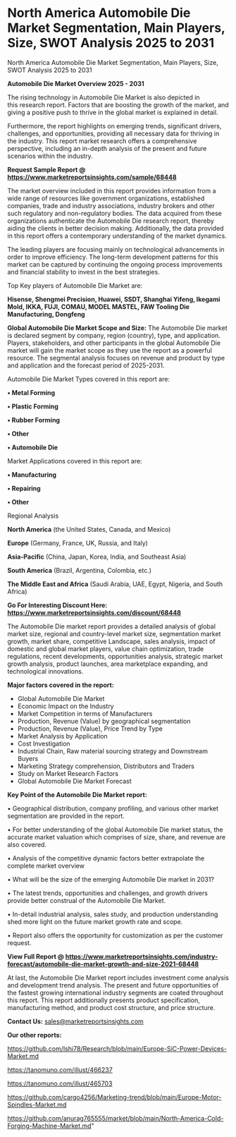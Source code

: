 # North America Automobile Die Market Segmentation, Main Players, Size, SWOT Analysis 2025 to 2031
North America Automobile Die Market Segmentation, Main Players, Size, SWOT Analysis 2025 to 2031

<Strong> Automobile Die Market Overview 2025 - 2031</strong>

The rising technology in Automobile Die Market is also depicted in this research report. Factors that are boosting the growth of the market, and giving a positive push to thrive in the global market is explained in detail.

Furthermore, the report highlights on emerging trends, significant drivers, challenges, and opportunities, providing all necessary data for thriving in the industry. This report market research offers a comprehensive perspective, including an in-depth analysis of the present and future scenarios within the industry.

<strong>Request Sample Report @ <a href=https://www.marketreportsinsights.com/sample/68448>https://www.marketreportsinsights.com/sample/68448</a></strong>

The market overview included in this report provides information from a wide range of resources like government organizations, established companies, trade and industry associations, industry brokers and other such regulatory and non-regulatory bodies. The data acquired from these organizations authenticate the Automobile Die research report, thereby aiding the clients in better decision making. Additionally, the data provided in this report offers a contemporary understanding of the market dynamics.

The leading players are focusing mainly on technological advancements in order to improve efficiency. The long-term development patterns for this market can be captured by continuing the ongoing process improvements and financial stability to invest in the best strategies.

Top Key players of Automobile Die Market are:

<strong>Hisense, Shengmei Precision, Huawei, SSDT, Shanghai Yifeng, Ikegami Mold, IKKA, FUJI, COMAU, MODEL MASTEL, FAW Tooling Die Manufacturing, Dongfeng</strong>

<strong><b>Global Automobile Die Market Scope and Size:</b></strong>
The Automobile Die market is declared segment by company, region (country), type, and application. Players, stakeholders, and other participants in the global Automobile Die market will gain the market scope as they use the report as a powerful resource. The segmental analysis focuses on revenue and product by type and application and the forecast period of 2025-2031.

Automobile Die Market Types covered in this report are:

<strong>• Metal Forming

• Plastic Forming

• Rubber Forming

• Other

• Automobile Die</strong>

Market Applications covered in this report are:

<strong>• Manufacturing

• Repairing

• Other</strong> 

Regional Analysis

<strong>North America</strong> (the United States, Canada, and Mexico)

<strong>Europe</strong> (Germany, France, UK, Russia, and Italy)

<strong>Asia-Pacific</strong> (China, Japan, Korea, India, and Southeast Asia)

<strong>South America</strong> (Brazil, Argentina, Colombia, etc.)

<strong>The Middle East and Africa</strong> (Saudi Arabia, UAE, Egypt, Nigeria, and South Africa)

<strong>Go For Interesting Discount Here: <a href=https://www.marketreportsinsights.com/discount/68448>https://www.marketreportsinsights.com/discount/68448</a></strong>

The Automobile Die market report provides a detailed analysis of global market size, regional and country-level market size, segmentation market growth, market share, competitive Landscape, sales analysis, impact of domestic and global market players, value chain optimization, trade regulations, recent developments, opportunities analysis, strategic market growth analysis, product launches, area marketplace expanding, and technological innovations.

<strong><b>Major factors covered in the report:</b></strong>
<ul>
  <li>Global Automobile Die Market </li>
  <li>Economic Impact on the Industry</li>
  <li>Market Competition in terms of Manufacturers</li>
  <li>Production, Revenue (Value) by geographical segmentation</li>
  <li>Production, Revenue (Value), Price Trend by Type</li>
  <li>Market Analysis by Application</li>
  <li>Cost Investigation</li>
  <li>Industrial Chain, Raw material sourcing strategy and Downstream Buyers</li>
  <li>Marketing Strategy comprehension, Distributors and Traders</li>
  <li>Study on Market Research Factors</li>
  <li>Global Automobile Die Market Forecast</li>
</ul>

<strong><b>Key Point of the Automobile Die Market report:</b></strong>

• Geographical distribution, company profiling, and various other market segmentation are provided in the report.

• For better understanding of the global Automobile Die market status, the accurate market valuation which comprises of size, share, and revenue are also covered.

• Analysis of the competitive dynamic factors better extrapolate the complete market overview

• What will be the size of the emerging Automobile Die market in 2031?

• The latest trends, opportunities and challenges, and growth drivers provide better construal of the Automobile Die Market.

• In-detail industrial analysis, sales study, and production understanding shed more light on the future market growth rate and scope.

• Report also offers the opportunity for customization as per the customer request.

<strong><b>View Full Report @ <a href=https://www.marketreportsinsights.com/industry-forecast/automobile-die-market-growth-and-size-2021-68448>https://www.marketreportsinsights.com/industry-forecast/automobile-die-market-growth-and-size-2021-68448</a></b></strong>


At last, the Automobile Die Market report includes investment come analysis and development trend analysis. The present and future opportunities of the fastest growing international industry segments are coated throughout this report. This report additionally presents product specification, manufacturing method, and product cost structure, and price structure.

<strong>Contact Us:</strong>
sales@marketreportsinsights.com

<strong>Our other reports:</strong>

<a href=https://github.com/Ishi78/Research/blob/main/Europe-SiC-Power-Devices-Market.md>https://github.com/Ishi78/Research/blob/main/Europe-SiC-Power-Devices-Market.md</a>

<a href=https://tanomuno.com/illust/466237>https://tanomuno.com/illust/466237</a>

<a href=https://tanomuno.com/illust/465703>https://tanomuno.com/illust/465703</a>

<a href=https://github.com/cargo4256/Marketing-trend/blob/main/Europe-Motor-Spindles-Market.md>https://github.com/cargo4256/Marketing-trend/blob/main/Europe-Motor-Spindles-Market.md</a>

<a href=https://github.com/anurag765555/market/blob/main/North-America-Cold-Forging-Machine-Market.md>https://github.com/anurag765555/market/blob/main/North-America-Cold-Forging-Machine-Market.md</a>"
